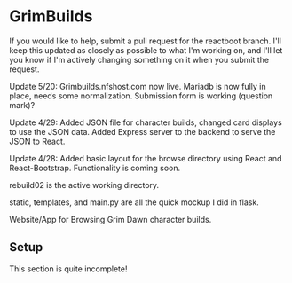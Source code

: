 # GrimBuilds
If you would like to help, submit a pull request for the reactboot branch. I'll keep this updated as closely as possible to what I'm working on, and I'll let you know if I'm actively changing something on it when you submit the request.

Update 5/20: Grimbuilds.nfshost.com now live. Mariadb is now fully in place, needs some normalization. Submission form is working (question mark)?

Update 4/29: Added JSON file for character builds, changed card displays to use the JSON data. Added Express server to the backend to serve the JSON to React.

Update 4/28: Added basic layout for the browse directory using React and React-Bootstrap. Functionality is coming soon.

rebuild02 is the active working directory.

static, templates, and main.py are all the quick mockup I did in flask.

Website/App for Browsing Grim Dawn character builds.

## Setup

This section is quite incomplete!
